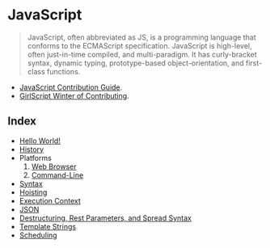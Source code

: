 # JavaScript
> JavaScript, often abbreviated as JS, is a programming language
> that conforms to the ECMAScript specification. JavaScript is 
> high-level, often just-in-time compiled, and multi-paradigm.
> It has curly-bracket syntax, dynamic typing, prototype-based
> object-orientation, and first-class functions.

- [JavaScript Contribution Guide](CONTRIBUTING.md).
- [GirlScript Winter of Contributing](../../README.md).

## Index

- [Hello World!](Topics/1.Hello_World)
- [History](Topics/2.History)
- Platforms
  1. [Web Browser](Topics/3.Web_Browser)
  2. [Command-Line](Topics/4.Command_Line)
- [Syntax](Topics/5.Syntax)
- [Hoisting](Topics/6.Hoisting)
- [Execution Context](Topics/7.Execution_Context)
- [JSON](Topics/8.JSON)
- [Destructuring, Rest Parameters, and Spread Syntax](Topics/9.Destructuring_Rest_Parameters_And_Spread_Syntax)
- [Template Strings](Topics/10.Template_Strings)
- [Scheduling](Topics/11.Scheduling)
